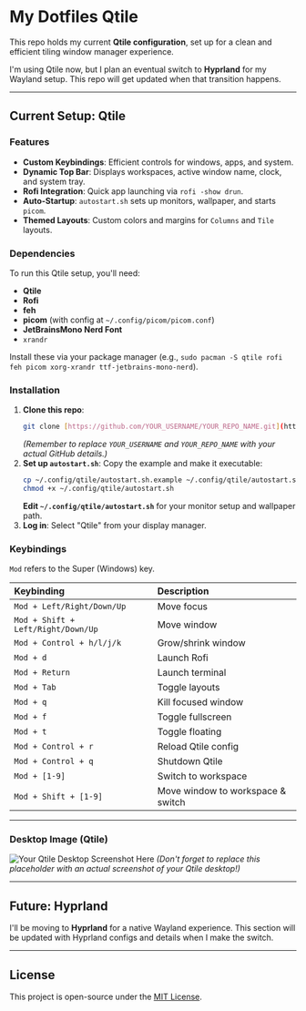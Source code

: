 # My Dotfiles Qtile

This repo holds my current **Qtile configuration**, set up for a clean and efficient tiling window manager experience.

I'm using Qtile now, but I plan an eventual switch to **Hyprland** for my Wayland setup. This repo will get updated when that transition happens.

---

## Current Setup: Qtile

### Features

* **Custom Keybindings**: Efficient controls for windows, apps, and system.
* **Dynamic Top Bar**: Displays workspaces, active window name, clock, and system tray.
* **Rofi Integration**: Quick app launching via `rofi -show drun`.
* **Auto-Startup**: `autostart.sh` sets up monitors, wallpaper, and starts `picom`.
* **Themed Layouts**: Custom colors and margins for `Columns` and `Tile` layouts.

### Dependencies

To run this Qtile setup, you'll need:

* **Qtile**
* **Rofi**
* **feh**
* **picom** (with config at `~/.config/picom/picom.conf`)
* **JetBrainsMono Nerd Font**
* `xrandr`

Install these via your package manager (e.g., `sudo pacman -S qtile rofi feh picom xorg-xrandr ttf-jetbrains-mono-nerd`).

### Installation

1.  **Clone this repo**:
    ```bash
    git clone [https://github.com/YOUR_USERNAME/YOUR_REPO_NAME.git](https://github.com/YOUR_USERNAME/YOUR_REPO_NAME.git) ~/.config/qtile
    ```
    *(Remember to replace `YOUR_USERNAME` and `YOUR_REPO_NAME` with your actual GitHub details.)*
2.  **Set up `autostart.sh`**:
    Copy the example and make it executable:
    ```bash
    cp ~/.config/qtile/autostart.sh.example ~/.config/qtile/autostart.sh
    chmod +x ~/.config/qtile/autostart.sh
    ```
    **Edit `~/.config/qtile/autostart.sh`** for your monitor setup and wallpaper path.
3.  **Log in**: Select "Qtile" from your display manager.

### Keybindings

`Mod` refers to the Super (Windows) key.

| Keybinding | Description |
| :----------------------------- | :------------------------------------------------ |
| `Mod + Left/Right/Down/Up` | Move focus |
| `Mod + Shift + Left/Right/Down/Up` | Move window |
| `Mod + Control + h/l/j/k` | Grow/shrink window |
| `Mod + d` | Launch Rofi |
| `Mod + Return` | Launch terminal |
| `Mod + Tab` | Toggle layouts |
| `Mod + q` | Kill focused window |
| `Mod + f` | Toggle fullscreen |
| `Mod + t` | Toggle floating |
| `Mod + Control + r` | Reload Qtile config |
| `Mod + Control + q` | Shutdown Qtile |
| `Mod + [1-9]` | Switch to workspace |
| `Mod + Shift + [1-9]` | Move window to workspace & switch |

---

### Desktop Image (Qtile)

![Your Qtile Desktop Screenshot Here](path/to/your/qtile_screenshot.png)
*(Don't forget to replace this placeholder with an actual screenshot of your Qtile desktop!)*

---

## Future: Hyprland

I'll be moving to **Hyprland** for a native Wayland experience. This section will be updated with Hyprland configs and details when I make the switch.

---

## License

This project is open-source under the [MIT License](LICENSE).
